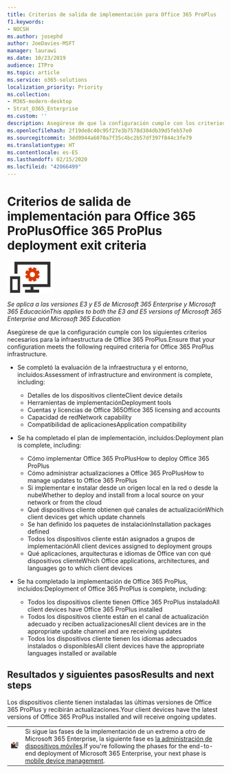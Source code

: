 ```yaml
---
title: Criterios de salida de implementación para Office 365 ProPlus
f1.keywords:
- NOCSH
ms.author: josephd
author: JoeDavies-MSFT
manager: laurawi
ms.date: 10/23/2019
audience: ITPro
ms.topic: article
ms.service: o365-solutions
localization_priority: Priority
ms.collection:
- M365-modern-desktop
- Strat_O365_Enterprise
ms.custom: ''
description: Asegúrese de que la configuración cumple con los criterios de Microsoft 365 Enterprise para la infraestructura de Office 365 ProPlus.
ms.openlocfilehash: 2f19de8c40c95f27e3b7578d384db39d5feb57e0
ms.sourcegitcommit: 3dd9944a6070a7f35c4bc2b57df397f844c3fe79
ms.translationtype: HT
ms.contentlocale: es-ES
ms.lasthandoff: 02/15/2020
ms.locfileid: "42066499"
---
```

# <a name="office-365-proplus-deployment-exit-criteria"></a><span data-ttu-id="251e5-103">Criterios de salida de implementación para Office 365 ProPlus</span><span class="sxs-lookup"><span data-stu-id="251e5-103">Office 365 ProPlus deployment exit criteria</span></span>

![Fase 4: Office 365 ProPlus](../media/deploy-foundation-infrastructure/O365proplus_icon-small.png)

<span data-ttu-id="251e5-105">*Se aplica a las versiones E3 y E5 de Microsoft 365 Enterprise y Microsoft 365 Educación*</span><span class="sxs-lookup"><span data-stu-id="251e5-105">*This applies to both the E3 and E5 versions of Microsoft 365 Enterprise and Microsoft 365 Education*</span></span>

<span data-ttu-id="251e5-106">Asegúrese de que la configuración cumple con los siguientes criterios necesarios para la infraestructura de Office 365 ProPlus.</span><span class="sxs-lookup"><span data-stu-id="251e5-106">Ensure that your configuration meets the following required criteria for Office 365 ProPlus infrastructure.</span></span>

- <span data-ttu-id="251e5-107">Se completó la evaluación de la infraestructura y el entorno, incluidos:</span><span class="sxs-lookup"><span data-stu-id="251e5-107">Assessment of infrastructure and environment is complete, including:</span></span>

    - <span data-ttu-id="251e5-108">Detalles de los dispositivos cliente</span><span class="sxs-lookup"><span data-stu-id="251e5-108">Client device details</span></span>
    - <span data-ttu-id="251e5-109">Herramientas de implementación</span><span class="sxs-lookup"><span data-stu-id="251e5-109">Deployment tools</span></span>
    - <span data-ttu-id="251e5-110">Cuentas y licencias de Office 365</span><span class="sxs-lookup"><span data-stu-id="251e5-110">Office 365 licensing and accounts</span></span>
    - <span data-ttu-id="251e5-111">Capacidad de red</span><span class="sxs-lookup"><span data-stu-id="251e5-111">Network capability</span></span>
    - <span data-ttu-id="251e5-112">Compatibilidad de aplicaciones</span><span class="sxs-lookup"><span data-stu-id="251e5-112">Application compatibility</span></span>

- <span data-ttu-id="251e5-113">Se ha completado el plan de implementación, incluidos:</span><span class="sxs-lookup"><span data-stu-id="251e5-113">Deployment plan is complete, including:</span></span>

    - <span data-ttu-id="251e5-114">Cómo implementar Office 365 ProPlus</span><span class="sxs-lookup"><span data-stu-id="251e5-114">How to deploy Office 365 ProPlus</span></span>
    - <span data-ttu-id="251e5-115">Cómo administrar actualizaciones a Office 365 ProPlus</span><span class="sxs-lookup"><span data-stu-id="251e5-115">How to manage updates to Office 365 ProPlus</span></span>
    - <span data-ttu-id="251e5-116">Si implementar e instalar desde un origen local en la red o desde la nube</span><span class="sxs-lookup"><span data-stu-id="251e5-116">Whether to deploy and install from a local source on your network or from the cloud</span></span>
    - <span data-ttu-id="251e5-117">Qué dispositivos cliente obtienen qué canales de actualización</span><span class="sxs-lookup"><span data-stu-id="251e5-117">Which client devices get which update channels</span></span>
    - <span data-ttu-id="251e5-118">Se han definido los paquetes de instalación</span><span class="sxs-lookup"><span data-stu-id="251e5-118">Installation packages defined</span></span>
    - <span data-ttu-id="251e5-119">Todos los dispositivos cliente están asignados a grupos de implementación</span><span class="sxs-lookup"><span data-stu-id="251e5-119">All client devices assigned to deployment groups</span></span>
    - <span data-ttu-id="251e5-120">Qué aplicaciones, arquitecturas e idiomas de Office van con qué dispositivos cliente</span><span class="sxs-lookup"><span data-stu-id="251e5-120">Which Office applications, architectures, and languages go to which client devices</span></span>

- <span data-ttu-id="251e5-121">Se ha completado la implementación de Office 365 ProPlus, incluidos:</span><span class="sxs-lookup"><span data-stu-id="251e5-121">Deployment of Office 365 ProPlus is complete, including:</span></span>

    - <span data-ttu-id="251e5-122">Todos los dispositivos cliente tienen Office 365 ProPlus instalado</span><span class="sxs-lookup"><span data-stu-id="251e5-122">All client devices have Office 365 ProPlus installed</span></span>
    - <span data-ttu-id="251e5-123">Todos los dispositivos cliente están en el canal de actualización adecuado y reciben actualizaciones</span><span class="sxs-lookup"><span data-stu-id="251e5-123">All client devices are in the appropriate update channel and are receiving updates</span></span>
    - <span data-ttu-id="251e5-124">Todos los dispositivos cliente tienen los idiomas adecuados instalados o disponibles</span><span class="sxs-lookup"><span data-stu-id="251e5-124">All client devices have the appropriate languages installed or available</span></span>



## <a name="results-and-next-steps"></a><span data-ttu-id="251e5-125">Resultados y siguientes pasos</span><span class="sxs-lookup"><span data-stu-id="251e5-125">Results and next steps</span></span>

<span data-ttu-id="251e5-126">Los dispositivos cliente tienen instaladas las últimas versiones de Office 365 ProPlus y recibirán actualizaciones.</span><span class="sxs-lookup"><span data-stu-id="251e5-126">Your client devices have the latest versions of Office 365 ProPlus installed and will receive ongoing updates.</span></span>

|||
|:-------|:-----|
|![Fase 5: Administración de dispositivos móviles](../media/deploy-foundation-infrastructure/mobiledevicemgmt_icon-small.png)| <span data-ttu-id="251e5-128">Si sigue las fases de la implementación de un extremo a otro de Microsoft 365 Enterprise, la siguiente fase es [la administración de dispositivos móviles](mobility-infrastructure.md).</span><span class="sxs-lookup"><span data-stu-id="251e5-128">If you're following the phases for the end-to-end deployment of Microsoft 365 Enterprise, your next phase is [mobile device management](mobility-infrastructure.md).</span></span> |
